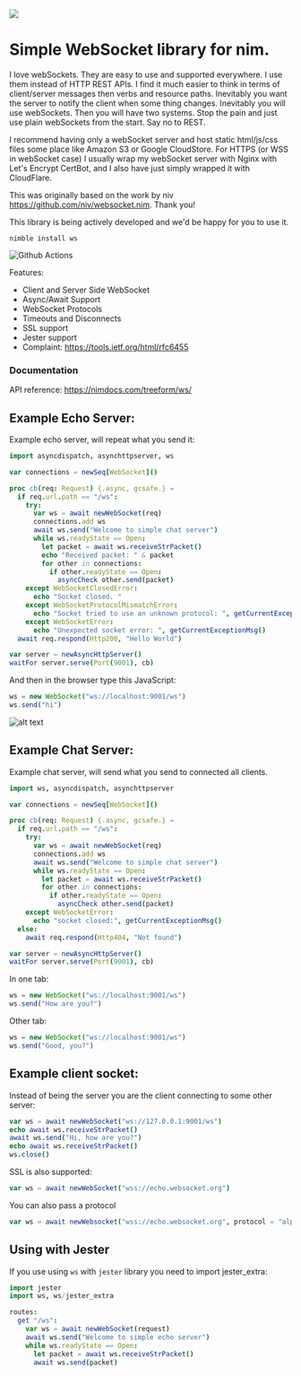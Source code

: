 <img src="docs/wsBanner.png">

# Simple WebSocket library for nim.

I love webSockets. They are easy to use and supported everywhere. I use them instead of HTTP REST APIs. I find it much easier to think in terms of client/server messages then verbs and resource paths. Inevitably you want the server to notify the client when some thing changes. Inevitably you will use webSockets. Then you will have two systems. Stop the pain and just use plain webSockets from the start. Say no to REST.

I recommend having only a webSocket server and host static html/js/css files some place like Amazon S3 or Google CloudStore. For HTTPS (or WSS in webSocket case) I usually wrap my webSocket server with Nginx with Let's Encrypt CertBot, and I also have just simply wrapped it with CloudFlare.

This was originally based on the work by niv https://github.com/niv/websocket.nim. Thank you!

This library is being actively developed and we'd be happy for you to use it.

`nimble install ws`

![Github Actions](https://github.com/treeform/ws/workflows/Github%20Actions/badge.svg)

Features:
* Client and Server Side WebSocket
* Async/Await Support
* WebSocket Protocols
* Timeouts and Disconnects
* SSL support
* Jester support
* Complaint: https://tools.ietf.org/html/rfc6455

### Documentation

API reference: https://nimdocs.com/treeform/ws/

## Example Echo Server:

Example echo server, will repeat what you send it:

```nim
import asyncdispatch, asynchttpserver, ws

var connections = newSeq[WebSocket]()

proc cb(req: Request) {.async, gcsafe.} =
  if req.url.path == "/ws":
    try:
      var ws = await newWebSocket(req)
      connections.add ws
      await ws.send("Welcome to simple chat server")
      while ws.readyState == Open:
        let packet = await ws.receiveStrPacket()
        echo "Received packet: " & packet
        for other in connections:
          if other.readyState == Open:
            asyncCheck other.send(packet)
    except WebSocketClosedError:
      echo "Socket closed. "
    except WebSocketProtocolMismatchError:
      echo "Socket tried to use an unknown protocol: ", getCurrentExceptionMsg()
    except WebSocketError:
      echo "Unexpected socket error: ", getCurrentExceptionMsg()
  await req.respond(Http200, "Hello World")

var server = newAsyncHttpServer()
waitFor server.serve(Port(9001), cb)
```

And then in the browser type this JavaScript:

```js
ws = new WebSocket("ws://localhost:9001/ws")
ws.send("hi")
```

![alt text](tests/echo.png "Echo server example")


## Example Chat Server:

Example chat server, will send what you send to connected all clients.

```nim
import ws, asyncdispatch, asynchttpserver

var connections = newSeq[WebSocket]()

proc cb(req: Request) {.async, gcsafe.} =
  if req.url.path == "/ws":
    try:
      var ws = await newWebSocket(req)
      connections.add ws
      await ws.send("Welcome to simple chat server")
      while ws.readyState == Open:
        let packet = await ws.receiveStrPacket()
        for other in connections:
          if other.readyState == Open:
            asyncCheck other.send(packet)
    except WebSocketError:
      echo "socket closed:", getCurrentExceptionMsg()
  else:
    await req.respond(Http404, "Not found")

var server = newAsyncHttpServer()
waitFor server.serve(Port(9001), cb)
```

In one tab:
```js
ws = new WebSocket("ws://localhost:9001/ws")
ws.send("How are you?")
```

Other tab:
```js
ws = new WebSocket("ws://localhost:9001/ws")
ws.send("Good, you?")
```

## Example client socket:

Instead of being the server you are the client connecting to some other server:

```nim
var ws = await newWebSocket("ws://127.0.0.1:9001/ws")
echo await ws.receiveStrPacket()
await ws.send("Hi, how are you?")
echo await ws.receiveStrPacket()
ws.close()
```

SSL is also supported:
```nim
var ws = await newWebSocket("wss://echo.websocket.org")
```

You can also pass a protocol
```nim
var ws = await newWebsocket("wss://echo.websocket.org", protocol = "alpha")
```

## Using with Jester

If you use using `ws` with `jester` library you need to import jester_extra:

```nim
import jester
import ws, ws/jester_extra

routes:
  get "/ws":
    var ws = await newWebSocket(request)
    await ws.send("Welcome to simple echo server")
    while ws.readyState == Open:
      let packet = await ws.receiveStrPacket()
      await ws.send(packet)
```
